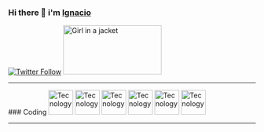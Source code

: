 ### Hi there 👋 i'm [Ignacio][website]

[![Twitter Follow](https://img.shields.io/twitter/follow/Ignacio_Hdz?style=social)](https://twitter.com/josegnacio118)
[<img src="http://pa1.narvii.com/6677/bfa14b9fe32d2cf956083a230e0eab3628510475_00.gif" alt="Girl in a jacket" width="200" height="100">][website]
<hr>
### Coding 

<img src="https://www.pngrepo.com/png/303205/180/html-5-logo.png" alt="Tecnology" width="50" height="50" style="display: inline;">
<img src="https://www.picuino.com/_images/css3-logo.png" alt="Tecnology" width="50" height="50" style="display: inline;">
<img src="https://img1.freepng.es/20180720/bv/kisspng-javascript-logo-html-clip-art-javascript-logo-5b5188b13c2314.0304322315320700652463.jpg" alt="Tecnology" width="50" height="50"style="display: inline;">
<img src="https://e7.pngegg.com/pngimages/72/936/png-clipart-sass-cascading-style-sheets-preprocessor-less-postcss-meng-miscellaneous-text-thumbnail.png" alt="Tecnology" width="50" height="50" style="display: inline;">
<img src="https://cdn.worldvectorlogo.com/logos/bootstrap-5-1.svg" alt="Tecnology" width="50" height="50" style="display: inline;">
<img src="https://www.pngrepo.com/png/303392/180/jquery-1-logo.png" alt="Tecnology" width="50" height="50" style="display: inline;">

<hr>

[website]: https://www.google.com.mx/

